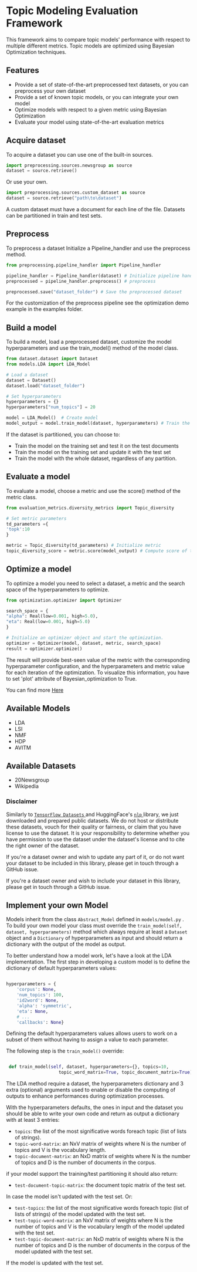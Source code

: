 # Topic Modeling Evaluation Framework

This framework aims to compare topic models' performance with respect to multiple different metrics. Topic models are optimized using Bayesian Optimization techniques.

Features
--------

* Provide a set of state-of-the-art preprocessed text datasets, or you can preprocess your own dataset
* Provide a set of known topic models, or you can integrate your own model
* Optimize models with respect to a given metric using Bayesian Optimization
* Evaluate your model using state-of-the-art evaluation metrics

Acquire dataset
---------------

To acquire a dataset you can use one of the built-in sources.

``` python
import preprocessing.sources.newsgroup as source
dataset = source.retrieve()
```

Or use your own.

``` python
import preprocessing.sources.custom_dataset as source
dataset = source.retrieve("path\to\dataset")
```

A custom dataset must have a document for each line of the file.
Datasets can be partitioned in train and test sets.

Preprocess
----------

To preprocess a dataset Initialize a Pipeline_handler and use the preprocess method.

``` python
from preprocessing.pipeline_handler import Pipeline_handler

pipeline_handler = Pipeline_handler(dataset) # Initialize pipeline handler
preprocessed = pipeline_handler.preprocess() # preprocess

preprocessed.save("dataset_folder") # Save the preprocessed dataset
```

For the customization of the preprocess pipeline see the optimization demo example in the examples folder.

Build a model
-------------

To build a model, load a preprocessed dataset, customize the model hyperparameters and use the train_model() method of the model class.

``` python
from dataset.dataset import Dataset
from models.LDA import LDA_Model

# Load a dataset
dataset = Dataset()
dataset.load("dataset_folder")

# Set hyperparameters
hyperparameters = {}
hyperparameters["num_topics"] = 20

model = LDA_Model()  # Create model
model_output = model.train_model(dataset, hyperparameters) # Train the model
```

If the dataset is partitioned, you can choose to:

* Train the model on the training set and test it on the test documents
* Train the model on the training set and update it with the test set
* Train the model with the whole dataset, regardless of any partition.

Evaluate a model
----------------

To evaluate a model, choose a metric and use the score() method of the metric class.

``` python
from evaluation_metrics.diversity_metrics import Topic_diversity

# Set metric parameters
td_parameters ={
'topk':10
}

metric = Topic_diversity(td_parameters) # Initialize metric
topic_diversity_score = metric.score(model_output) # Compute score of the metric
``` 

Optimize a model
----------------

To optimize a model you need to select a dataset, a metric and the search space of the hyperparameters to optimize.

```python
from optimization.optimizer import Optimizer

search_space = {
"alpha": Real(low=0.001, high=5.0),
"eta": Real(low=0.001, high=5.0)
}

# Initialize an optimizer object and start the optimization.
optimizer = Optimizer(model, dataset, metric, search_space)
result = optimizer.optimize()
```

 
The result will provide best-seen value of the metric with the corresponding hyperparameter configuration, and the hyperparameters and metric value for each iteration of the optimization. To visualize this information, you have to set 'plot' attribute of Bayesian_optimization to True. 

You can find more [Here](https://github.com/MIND-Lab/topic-modeling-evaluation-framework/blob/master/optimization/README.md)

Available Models
----------------

* LDA
* LSI
* NMF
* HDP
* AVITM

Available Datasets
----------------

* 20Newsgroup
* Wikipedia

### Disclaimer

Similarly to [ `TensorFlow Datasets` ](https://github.com/tensorflow/datasets) and HuggingFace's [ `nlp` ](https://github.com/huggingface/nlp) library, we just downloaded and prepared public datasets. We do not host or distribute these datasets, vouch for their quality or fairness, or claim that you have license to use the dataset. It is your responsibility to determine whether you have permission to use the dataset under the dataset's license and to cite the right owner of the dataset.

If you're a dataset owner and wish to update any part of it, or do not want your dataset to be included in this library, please get in touch through a GitHub issue. 

If you're a dataset owner and wish to include your dataset in this library, please get in touch through a GitHub issue.  

Implement your own Model
------------------------

Models inherit from the class `Abstract_Model` defined in `models/model.py` .
To build your own model your class must override the `train_model(self, dataset, hyperparameters)` method which always require at least a `Dataset` object and a `Dictionary` of hyperparameters as input and should return a dictionary with the output of the model as output.

To better understand how a model work, let's have a look at the LDA implementation.
The first step in developing a custom model is to define the dictionary of default hyperparameters values:

``` python

hyperparameters = {
    'corpus': None,
    'num_topics': 100,
    'id2word': None,
    'alpha': 'symmetric',
    'eta': None,
    # ...
    'callbacks': None}

```

Defining the default hyperparameters values allows users to work on a subset of them without having to assign a value to each parameter.

The following step is the `train_model()` override:

``` python

 def train_model(self, dataset, hyperparameters={}, topics=10,
                    topic_word_matrix=True, topic_document_matrix=True):

```

The LDA method require a dataset, the hyperparameters dictionary and 3 extra (optional) arguments used to enable or disable the computing of outputs to enhance performances during optimization processes.

With the hyperparameters defaults, the ones in input and the dataset you should be able to write your own code and return as output a dictionary with at least 3 entries:

* `topics`: the list of the most significative words foreach topic (list of lists of strings).
* `topic-word-matrix`: an NxV matrix of weights where N is the number of topics and V is the vocabulary length.
* `topic-document-matrix`: an NxD matrix of weights where N is the number of topics and D is the number of documents in the corpus.

if your model support the training/test partitioning it should also return:

* `test-document-topic-matrix`: the document topic matrix of the test set.

In case the model isn't updated with the test set.
Or:

* `test-topics`: the list of the most significative words foreach topic (list of lists of strings) of the model updated with the test set.
* `test-topic-word-matrix`: an NxV matrix of weights where N is the number of topics and V is the vocabulary length of the model updated with the test set.
* `test-topic-document-matrix`: an NxD matrix of weights where N is the number of topics and D is the number of documents in the corpus of the model updated with the test set.

If the model is updated with the test set.
